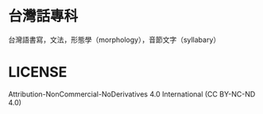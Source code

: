 # 台灣話專科

台灣語書寫，文法，形態學（morphology），音節文字（syllabary）

# LICENSE

Attribution-NonCommercial-NoDerivatives 4.0 International (CC BY-NC-ND 4.0)